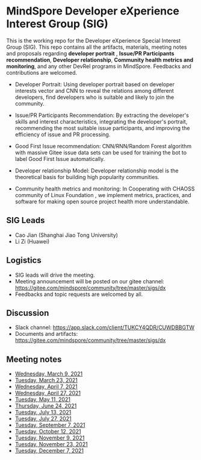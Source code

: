 # MindSpore Developer eXperience Interest Group (SIG)

This is the working repo for the Developer eXperience Special Interest Group (SIG). This repo contains all the artifacts, materials, meeting notes and proposals regarding **developer portrait** , **Issue/PR Participants recommendation**, **Developer relationship**, **Community health metrics and monitoring**, and any other DevRel programs in MindSpore. Feedbacks and contributions are welcomed.

- Developer Portrait: Using developer portrait based on developer interests vector and CNN to reveal the relations among different developers, find developers who is suitable and likely to join the community.

- Issue/PR Participants Recommendation: By extracting the developer's skills and interest characteristics, integrating the developer's portrait, recommending the most suitable issue participants, and improving the efficiency of issue and PR processing.

- Good First Issue recommendation: CNN/RNN/Random Forest algorithm with massive Gitee issue data sets can be used for training the bot to label Good First Issue automatically.

- Developer relationship Model: Developer relationship model is the theoretical basis for building high popularity communities.

- Community health metrics and monitoring: In Cooperating with CHAOSS community of Linux Foundation , we implement metrics, practices, and software for making open source project health more understandable.

## SIG Leads

- Cao Jian (Shanghai Jiao Tong University)
- Li Zi (Huawei)

## Logistics

- SIG leads will drive the meeting.  
- Meeting announcement will be posted on our gitee channel: https://gitee.com/mindspore/community/tree/master/sigs/dx  
- Feedbacks and topic requests are welcomed by all.  

## Discussion

- Slack channel: https://app.slack.com/client/TUKCY4QDR/CUWDBBGTW  
- Documents and artifacts: https://gitee.com/mindspore/community/tree/master/sigs/dx  

## Meeting notes

- [Wednesday, March 9, 2021](./meetings/001-20210309.md)
- [Tuesday, March 23, 2021](./meetings/002-20210323.md)
- [Wednesday, April 7, 2021](./meetings/003-20210407.md)
- [Wednesday, April 27, 2021](./meetings/004-20210427.md)
- [Tuesday, May 11, 2021](./meetings/005-20210511.md)
- [Thursday, June 24, 2021](./meetings/006-20210624.md)
- [Tuesday, July 13, 2021](./meetings/007-20210713.md)
- [Tuesday, July 27, 2021](./meetings/008-20210727.md)
- [Tuesday, September 7, 2021](./meetings/009-20210907.md)
- [Tuesday, October 12, 2021](./meetings/010-20211012.md)
- [Tuesday, November 9, 2021](./meetings/011-20211109.md)
- [Tuesday, November 23, 2021](./meetings/012-20211123.md)
- [Tuesday, December 7, 2021](./meetings/013-20211207.md)
